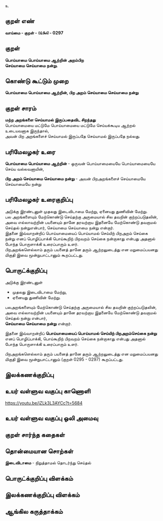 உ

## குறள் எண் 

**வாய்மை - குறள் - ௦௨௯௭ - 0297**  

## குறள் 

**பொய்யாமை பொய்யாமை ஆற்றின் அறம்பிற  
செய்யாமை செய்யாமை நன்று.**

## கொண்டு கூட்டும் முறை

**பொய்யாமை பொய்யாமை ஆற்றின், பிற அறம் செய்யாமை செய்யாமை நன்று**

## குறள் சாரம் 

**மற்ற அறங்களை செய்யாமல் இருப்பதைவிட சிறந்தது**  
பொய்யாமையை மட்டுமே பொய்யாமையை மட்டுமே செய்யக்கூடிய ஆற்றல் உடையவனாக இருந்தால்,  
அவன் பிற அறங்களைச் செய்யாமல் இருப்பதே செய்யாமல் இருப்பதே நல்லது.  

## பரிமேலழகர் உரை

**பொய்யாமை பொய்யாமை ஆற்றின்** - ஒருவன் பொய்யாமையையே பொய்யாமையையே செய்ய வல்லவனாயின்,   

**பிற அறம் செய்யாமை செய்யாமை நன்று** - அவன் பிறஅறங்களைச் செய்யாமையே செய்யாமையே நன்று 

## பரிமேலழகர் உரைகுறிப்பு   

அடுக்கு இரண்டனுள் முதலது இடைவிடாமை மேற்று, ஏனையது துணிவின் மேற்று.   
பல அறங்களையும் மேற்கொண்டு செய்தற்கு அருமையால் சில தவறின் குற்றப்படுதலின், அவை எல்லாவற்றின் பயனையும் தானே தரவற்றாய இதனையே மேற்கொண்டு தவறாமல் செய்தல் நன்றுஎன்பார், செய்யாமை செய்யாமை நன்று என்றார்.  
இதனை இவ்வாறன்றிப் பொய்யாமையைப் பொய்யாமல் செய்யிற் பிறஅறம்  செய்கை நன்று எனப் பொழிப்பாக்கி பொய்கூறிற் பிறவறம் செய்கை நன்றாகாது என்பது அதனால் போந்த பொருளாக்கி உரைப்பாரும் உளர்.   
பிறஅறங்களெல்லாம் தரும் பயனைத் தானே தரும் ஆற்றலுடைத்து என மறுமைப்பயனது மிகுதி இவை மூன்றுபாட்டானும் கூறப்பட்டது.    

## பொருட்க்குறிப்பு 

அடுக்கு இரண்டனுள்   
* முதலது இடைவிடாமை மேற்று,   
* ஏனையது துணிவின் மேற்று.  

பலஅறங்களையும் மேற்கொண்டு செய்தற்கு அருமையால் சில தவறின் குற்றப்படுதலின்,   
அவை எல்லாவற்றின் பயனையும் தானே தரவற்றாய இதனையே மேற்கொண்டு தவறாமல் செய்தல் நன்று என்பார்,  
**செய்யாமை செய்யாமை நன்று** என்றார்.    

இதனை இவ்வாறன்றிப் **பொய்யாமையைப் பொய்யாமல் செய்யிற் பிறஅறம்செய்கை நன்று** எனப் பொழிப்பாக்கி, பொய்கூறிற் பிறவறம் செய்கை நன்றாகாது என்பது அதனால் போந்த பொருளாக்கி உரைப்பாரும் உளர்.   

பிறஅறங்களெல்லாம் தரும் பயனைத் தானே தரும் ஆற்றலுடைத்து என மறுமைப்பயனது மிகுதி இவை மூன்றுபாட்டானும்  (குறள் 0295 - 0297) கூறப்பட்டது.    

## இலக்கணக்குறிப்பு  


## உயர் வள்ளுவ வகுப்பு காணொளி

https://youtu.be/jZLk3L3AYCc?t=5684

## உயர் வள்ளுவ வகுப்பு ஒலி அமைவு 

 
## குறள் சார்ந்த கதைகள் 


## தொன்மையான சொற்கள்

**இடைவிடாமை** - நிறுத்தாமல் தொடர்ந்து செய்தல்  

## பொருட்க்குறிப்பு விளக்கம்


## இலக்கணக்குறிப்பு விளக்கம்


## ஆங்கில கருத்தாக்கம் 


